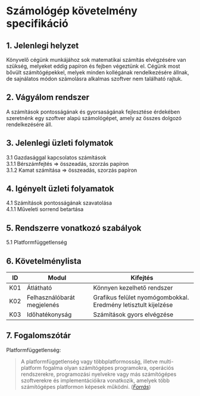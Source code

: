 # Számológép követelmény specifikáció

## 1. Jelenlegi helyzet
Könyvelő cégünk munkájához sok matematikai számítás elvégzésére van szükség, melyeket eddig papíron és fejben végeztünk el. Cégünk most bővült számítógépekkel, melyek minden kollégának rendelkezésére állnak, de sajnálatos módon számolásra alkalmas szoftver nem található rajtuk.


## 2. Vágyálom rendszer
A számítások pontosságának és gyorsaságának fejlesztése érdekében szeretnénk egy szoftver alapú számológépet, amely az összes dolgozó rendelkezésére áll.


## 3. Jelenlegi üzleti folymatok
3.1 Gazdasággal kapcsolatos számítások  
3.1.1 Bérszámfejtés => összeadás, szorzás papíron  
3.1.2 Kamat számítása => összeadás, szorzás papíron


## 4. Igényelt üzleti folyamatok
4.1 Számítások pontosságának szavatolása  
4.1.1 Műveleti sorrend betartása


## 5. Rendszerre vonatkozó szabályok
5.1 Platformfüggetlenség


## 6. Követelménylista
|ID|Modul|Kifejtés|
|--|-----|--------|
|K01|Átlátható|Könnyen kezelhető rendszer
|K02|Felhasználóbarát megjelenés|Grafikus felület nyomógombokkal. Eredmény letisztult kijelzése
|K03|Időhatékonyság|Számítások gyors elvégzése


## 7. Fogalomszótár
Platformfüggetlenség:
>A platformfüggetlenség vagy többplatformosság, illetve multi-platform fogalma olyan számítógépes programokra, operációs rendszerekre, programozási nyelvekre vagy más számítógépes szoftverekre és implementációikra vonatkozik, amelyek több számítógépes platformon képesek működni. ([*Forrás*](https://www.mimi.hu/informatika/platformfuggetlenseg.html))
